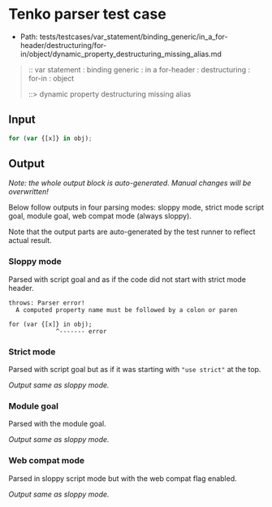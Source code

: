 # Tenko parser test case

- Path: tests/testcases/var_statement/binding_generic/in_a_for-header/destructuring/for-in/object/dynamic_property_destructuring_missing_alias.md

> :: var statement : binding generic : in a for-header : destructuring : for-in : object
>
> ::> dynamic property destructuring missing alias

## Input

`````js
for (var {[x]} in obj);
`````

## Output

_Note: the whole output block is auto-generated. Manual changes will be overwritten!_

Below follow outputs in four parsing modes: sloppy mode, strict mode script goal, module goal, web compat mode (always sloppy).

Note that the output parts are auto-generated by the test runner to reflect actual result.

### Sloppy mode

Parsed with script goal and as if the code did not start with strict mode header.

`````
throws: Parser error!
  A computed property name must be followed by a colon or paren

for (var {[x]} in obj);
             ^------- error
`````

### Strict mode

Parsed with script goal but as if it was starting with `"use strict"` at the top.

_Output same as sloppy mode._

### Module goal

Parsed with the module goal.

_Output same as sloppy mode._

### Web compat mode

Parsed in sloppy script mode but with the web compat flag enabled.

_Output same as sloppy mode._
